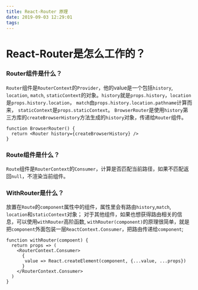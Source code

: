```yaml
---
title: React-Router 原理
date: 2019-09-03 12:29:01
tags:
---
```

# React-Router是怎么工作的？
### Router组件是什么？
`Router`组件是`RouterContext`的`Provider`，他的value是一个包括`history`, `location`, `match`, `staticContext`的对象。`history`就是`props.history`，`location`是`props.history.location`， `match`由`props.history.location.pathname`计算而来，
`staticContext`是`props.staticContext`。
`BrowserRouter`是使用`history`第三方库的`createBrowserHistory`方法生成的`history`对象，传递给`Router`组件。
```
function BrowserRouter() {
  return <Router history={createBrowserHistory} />
}
```
### Route组件是什么？
`Route`组件是`RouterContext`的`Consumer`，计算是否匹配当前路径，如果不匹配返回`null`，不渲染当前组件。
### WithRouter是什么？
放置在`Route`的`component`属性中的组件，属性里会有路由`history`,`match`, `location`和`staticContext`对象；
对于其他组件，如果也想获得路由相关的信息，可以使用`withRouter`高阶函数,
`withRouter(component)`的原理很简单，就是把`component`外面包装一层`ReactContext.Consumer`，把路由传递给`component`;
```
function withRouter(compoent) {
  return props => (
    <RouterContext.Consumer>
      {
       value => React.createElement(component, {...value, ...props}) 
      }
    </RouterContext.Consumer>
  )
}
```